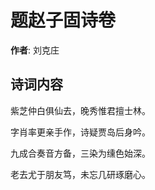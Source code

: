 # 题赵子固诗卷

**作者**: 刘克庄

## 诗词内容

紫芝仲白俱仙去，晚秀惟君擅士林。

字肖率更亲手作，诗疑贾岛后身吟。

九成合奏音方备，三染为𫄸色始深。

老去尤于朋友笃，未忘几研琢磨心。

